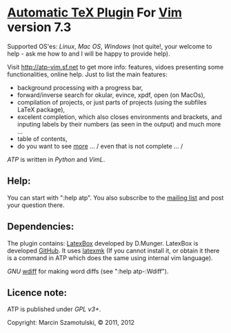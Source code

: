 [Automatic TeX Plugin](http://atp-vim.sf.net) For [Vim](http://vim.org) version 7.3
========================================

Supported OS'es: *Linux*, *Mac OS*, *Windows* (not quite!, your welcome to
help - ask me how to and I will be happy to provide help).

Visit http://atp-vim.sf.net to get more info: features, vidoes presenting some
functionalities, online help. Just to list the main features:

 * background processing with a progress bar,
 * forward/inverse search for okular, evince, xpdf, open (on MacOs),
 * compilation of projects, or just parts of projects (using the subfiles
 LaTeX package),
 * excelent completion, which also closes environments and brackets, and
 inputing labels by their numbers (as seen in the output) and much more ...
 * table of contents,
 * do you want to see [more](http://atp-vim.sf.net) ... / even that is not complete ... /


_ATP_ is written in *Python* and *VimL*.

Help:
-----

You can start with ":help atp". You also subscribe to the [mailing
list](https://lists.sourceforge.net/lists/listinfo/atp-vim-list) and post your
question there.

Dependencies:
-------------

The plugin contains:
[LatexBox](http://www.vim.org/scripts/script.php?script_id=3109) developed by
D.Munger. LatexBox is developed [GitHub](https://github.com/LaTeX-Box-Team/LaTeX-Box).
It uses [latexmk](http://www.phys.psu.edu/~collins/software/latexmk-jcc/)
(If you cannot install it, or obtain it there is a command in ATP which does
the same using internal vim language).

*GNU* [wdiff](http://www.gnu.org/software/wdiff/) for making word
diffs (see ":help atp-:Wdiff").


Licence note:
-------------

ATP is published under *GPL v3+*.

Copyright: Marcin Szamotulski, © 2011, 2012
